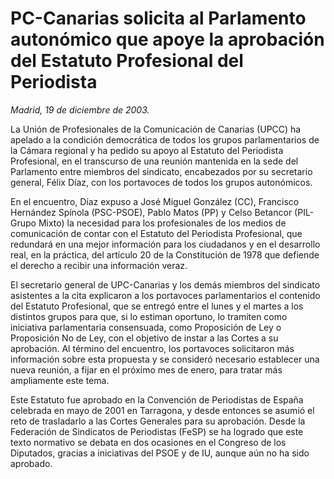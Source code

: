  # PC-Canarias solicita al Parlamento autonómico que apoye la aprobación del Estatuto Profesional del Periodista

*Madrid, 19 de diciembre de 2003.*

La Unión de Profesionales de la Comunicación de Canarias (UPCC) ha apelado a la condición democrática de todos los grupos parlamentarios de la Cámara regional y ha pedido su apoyo al Estatuto del Periodista Profesional, en el transcurso de una reunión mantenida en la sede del Parlamento entre miembros del sindicato, encabezados por su secretario general, Félix Díaz, con los portavoces de todos los grupos autonómicos.

En el encuentro, Díaz expuso a José Miguel González (CC), Francisco Hernández Spínola (PSC-PSOE), Pablo Matos (PP) y Celso Betancor (PIL-Grupo Mixto) la necesidad para los profesionales de los medios de comunicación de contar con el Estatuto del Periodista Profesional, que redundará en una mejor información para los ciudadanos y en el desarrollo real, en la práctica, del artículo 20 de la Constitución de 1978 que defiende el derecho a recibir una información veraz.

El secretario general de UPC-Canarias y los demás miembros del sindicato asistentes a la cita explicaron a los portavoces parlamentarios el contenido del Estatuto Profesional, que se entregó entre el lunes y el martes a los distintos grupos para que, si lo estiman oportuno, lo tramiten como iniciativa parlamentaria consensuada, como Proposición de Ley o Proposición No de Ley, con el objetivo de instar a las Cortes a su aprobación. Al término del encuentro, los portavoces solicitaron más información sobre esta propuesta y se consideró necesario establecer una nueva reunión, a fijar en el próximo mes de enero, para tratar más ampliamente este tema.

Este Estatuto fue aprobado en la Convención de Periodistas de España celebrada en mayo de 2001 en Tarragona, y desde entonces se asumió el reto de trasladarlo a las Cortes Generales para su aprobación. Desde la Federación de Sindicatos de Periodistas (FeSP) se ha logrado que este texto normativo se debata en dos ocasiones en el Congreso de los Diputados, gracias a iniciativas del PSOE y de IU, aunque aún no ha sido aprobado.
